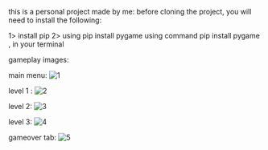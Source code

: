 this is a personal project made by me:
before cloning the project, you will need to install the following:

1> install pip 
2> using pip install pygame using command pip install pygame , in your terminal

gameplay images:

main menu:
![1](https://user-images.githubusercontent.com/72903849/154151994-4a774f1f-ae33-4bd8-8cc7-139df2259dd4.png)

level 1 :
![2](https://user-images.githubusercontent.com/72903849/154152064-5a191388-f5b9-4f2a-bad9-26abe4968f25.png)

level 2:
![3](https://user-images.githubusercontent.com/72903849/154152082-5751e9ac-0df3-432c-a954-391f6d3fb942.png)

level 3:
![4](https://user-images.githubusercontent.com/72903849/154152121-2e722ba9-4785-45a1-9174-6b97fbe022b8.png)

gameover tab:
![5](https://user-images.githubusercontent.com/72903849/154152232-921e83dc-34e9-46ff-a2e3-51e96cfa0632.png)
